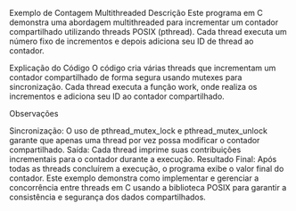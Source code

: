 Exemplo de Contagem Multithreaded
Descrição
Este programa em C demonstra uma abordagem multithreaded para incrementar um contador compartilhado utilizando threads POSIX (pthread). Cada thread executa um número fixo de incrementos e depois adiciona seu ID de thread ao contador.

Explicação do Código
O código cria várias threads que incrementam um contador compartilhado de forma segura usando mutexes para sincronização. Cada thread executa a função work, onde realiza os incrementos e adiciona seu ID ao contador compartilhado.

Observações

Sincronização: O uso de pthread_mutex_lock e pthread_mutex_unlock garante que apenas uma thread por vez possa modificar o contador compartilhado.
Saída: Cada thread imprime suas contribuições incrementais para o contador durante a execução.
Resultado Final: Após todas as threads concluírem a execução, o programa exibe o valor final do contador.
Este exemplo demonstra como implementar e gerenciar a concorrência entre threads em C usando a biblioteca POSIX para garantir a consistência e segurança dos dados compartilhados.
